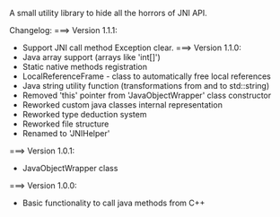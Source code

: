 A small utility library to hide all the horrors of JNI API.

Changelog:
===> Version 1.1.1:
* Support JNI call method Exception clear.
===> Version 1.1.0:
* Java array support (arrays like 'int[]')
* Static native methods registration
* LocalReferenceFrame - class to automatically free local references
* Java string utility function (transformations from and to std::string)
* Removed 'this' pointer from 'JavaObjectWrapper' class constructor
* Reworked custom java classes internal representation
* Reworked type deduction system
* Reworked file structure
* Renamed to 'JNIHelper'

===> Version 1.0.1:
* JavaObjectWrapper class

===> Version 1.0.0:
* Basic functionality to call java methods from C++
